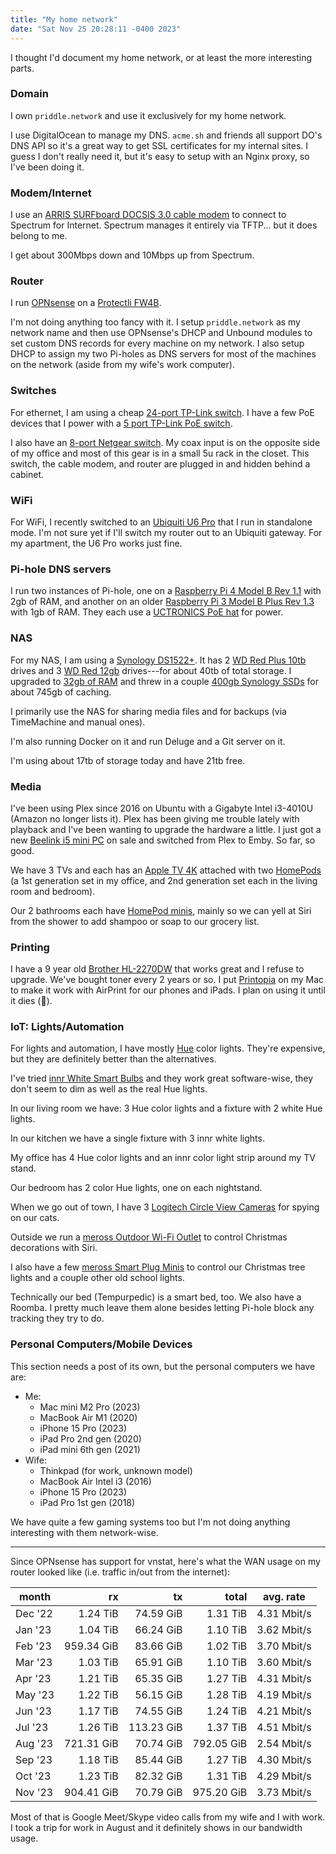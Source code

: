 ```yaml
---
title: "My home network"
date: "Sat Nov 25 20:28:11 -0400 2023"
---
```


I thought I'd document my home network, or at least the more interesting parts.

### Domain

I own `priddle.network` and use it exclusively for my home network.

I use DigitalOcean to manage my DNS. `acme.sh` and friends all support DO's
DNS API so it's a great way to get SSL certificates for my internal sites. I
guess I don't really need it, but it's easy to setup with an Nginx proxy, so
I've been doing it.

### Modem/Internet

I use an [ARRIS SURFboard DOCSIS 3.0 cable modem][modem] to connect to
Spectrum for Internet. Spectrum manages it entirely via TFTP... but it does
belong to me.

I get about 300Mbps down and 10Mbps up from Spectrum.

[modem]: https://www.target.com/p/arris-surfboard-32x8-docsis-3-0-cable-modem-model-sb6190-white/-/A-50598728#lnk=sametab

### Router

I run [OPNsense][opnsense] on a [Protectli FW4B][router].

I'm not doing anything too fancy with it. I setup `priddle.network` as my
network name and then use OPNsense's DHCP and Unbound modules to set custom
DNS records for every machine on my network. I also setup DHCP to assign my
two Pi-holes as DNS servers for most of the machines on the network (aside
from my wife's work computer).

[opnsense]: https://opnsense.org
[router]: https://protectli.com/product/fw4b/

### Switches

For ethernet, I am using a cheap [24-port TP-Link switch][24-port switch]. I
have a few PoE devices that I power with a [5 port TP-Link PoE switch][poe
switch].

I also have an [8-port Netgear switch][8-port switch]. My coax input is on the
opposite side of my office and most of this gear is in a small 5u rack in the
closet. This switch, the cable modem, and router are plugged in and hidden
behind a cabinet.

[24-port switch]: https://www.amazon.com/gp/product/B0779R9LJ3/ref=ppx_yo_dt_b_search_asin_title?ie=UTF8&psc=1
[poe switch]: https://www.amazon.com/gp/product/B076HZFY3F/ref=ppx_yo_dt_b_search_asin_title?ie=UTF8&psc=1
[8-port switch]: https://www.amazon.com/gp/product/B00KFD0SYK/ref=ppx_yo_dt_b_search_asin_title?ie=UTF8&psc=1

### WiFi

For WiFi, I recently switched to an [Ubiquiti U6 Pro][wifi] that I run in
standalone mode. I'm not sure yet if I'll switch my router out to an Ubiquiti
gateway. For my apartment, the U6 Pro works just fine.

[wifi]: https://store.ui.com/us/en/products/u6-pro

### Pi-hole DNS servers

I run two instances of Pi-hole, one on a [Raspberry Pi 4 Model B Rev 1.1][rpi
4b] with 2gb of RAM, and another on an older [Raspberry Pi 3 Model B Plus Rev
1.3][rpi 3b+] with 1gb of RAM. They each use a [UCTRONICS PoE hat][poe hat] for
power. 

[rpi 4b]: https://www.raspberrypi.com/products/raspberry-pi-4-model-b/
[rpi 3b+]: https://www.raspberrypi.com/products/raspberry-pi-3-model-b-plus/
[poe hat]: https://www.amazon.com/gp/product/B082ZLDMZ6/ref=ppx_yo_dt_b_search_asin_title?ie=UTF8&psc=1

### NAS

For my NAS, I am using a [Synology DS1522+][nas]. It has 2 [WD Red Plus
10tb][wd-red 10tb] drives and 3 [WD Red 12gb][wd-red 12tb] drives---for about
40tb of total storage. I upgraded to [32gb of RAM][nas ram] and threw in a couple
[400gb Synology SSDs][nas ssd] for about 745gb of caching.

I primarily use the NAS for sharing media files and for backups (via
TimeMachine and manual ones).

I'm also running Docker on it and run Deluge and a Git server on it.

I'm using about 17tb of storage today and have 21tb free.

[nas]: https://www.synology.com/en-us/products/DS1522+
[nas ram]: https://www.amazon.com/gp/product/B0899KV2L5/ref=ppx_yo_dt_b_search_asin_title?ie=UTF8&psc=1
[nas ssd]: https://www.amazon.com/Synology-2280-SNV3410-400GB-SNV3410-400G/dp/B09QMSS528?th=1
[wd-red 10tb]: https://www.amazon.com/Western-Digital-10TB-Internal-Drive/dp/B08TZPS4QQ/ref=sr_1_1?crid=1W1MCBT71BGU8&qid=1700969443&s=electronics&sprefix=wd+red+10tb%2Celectronics%2C108&sr=1-1&ufe=app_do%3Aamzn1.fos.304cacc1-b508-45fb-a37f-a2c47c48c32f
[wd-red 12tb]: https://www.amazon.com/Western-Digital-12TB-Internal-Drive/dp/B08V1L1WYD/ref=sr_1_1?crid=2SN9F0GHWKB0N&qid=1700969500&s=electronics&sprefix=wd+red+12tb%2Celectronics%2C87&sr=1-1

### Media

I've been using Plex since 2016 on Ubuntu with a Gigabyte Intel i3-4010U
(Amazon no longer lists it). Plex has been giving me trouble lately with
playback and I've been wanting to upgrade the hardware a little. I just got a
new [Beelink i5 mini PC][beelink] on sale and switched from Plex to Emby. So
far, so good.

We have 3 TVs and each has an [Apple TV 4K][apple tv] attached with two
[HomePods][homepod] (a 1st generation set in my office, and 2nd generation set
each in the living room and bedroom).

Our 2 bathrooms each have [HomePod minis][homepod mini], mainly so we can yell
at Siri from the shower to add shampoo or soap to our grocery list.

[beelink]: https://www.amazon.com/gp/product/B0C9LTMZ5W/ref=ppx_yo_dt_b_search_asin_title?ie=UTF8&psc=1
[apple tv]: https://www.apple.com/apple-tv-4k/
[homepod]: https://www.apple.com/homepod-2nd-generation/
[homepod mini]: https://www.apple.com/homepod-mini/

### Printing

I have a 9 year old [Brother HL-2270DW][brother printer] that works great and
I refuse to upgrade. We've bought toner every 2 years or so. I put
[Printopia][printopia] on my Mac to make it work with AirPrint for our phones
and iPads. I plan on using it until it dies (🤞).

[brother printer]: https://www.amazon.com/gp/product/B00450DVDY/ref=ppx_yo_dt_b_search_asin_title?ie=UTF8&psc=1
[printopia]: https://www.decisivetactics.com/products/printopia/

### IoT: Lights/Automation

For lights and automation, I have mostly [Hue][hue lights] color lights.
They're expensive, but they are definitely better than the alternatives.

I've tried [innr White Smart Bulbs][innr white lights] and they work great
software-wise, they don't seem to dim as well as the real Hue lights.

In our living room we have: 3 Hue color lights and a fixture with 2 white Hue
lights.

In our kitchen we have a single fixture with 3 innr white lights.

My office has 4 Hue color lights and an innr color light strip around my TV
stand.

Our bedroom has 2 color Hue lights, one on each nightstand.

When we go out of town, I have 3 [Logitech Circle View Cameras][circle view]
for spying on our cats.

Outside we run a  [meross Outdoor Wi-Fi Outlet][outdoor plug] to control
Christmas decorations with Siri.

I also have a few [meross Smart Plug Minis][smart plug] to control our
Christmas tree lights and a couple other old school lights.

Technically our bed (Tempurpedic) is a smart bed, too. We also have a Roomba.
I pretty much leave them alone besides letting Pi-hole block any tracking they
try to do.

[hue lights]: https://www.philips-hue.com
[innr white lights]: https://www.amazon.com/gp/product/B07SC4CJ7H/ref=ppx_yo_dt_b_search_asin_title?ie=UTF8&psc=1
[smart plug]: https://www.amazon.com/gp/product/B084JHJBQT/ref=ppx_yo_dt_b_search_asin_title?ie=UTF8&psc=1
[outdoor plug]: https://www.amazon.com/gp/product/B08BFGRY9C/ref=ppx_yo_dt_b_search_asin_title?ie=UTF8&psc=1
[circle view]: https://www.logitech.com/en-us/products/cameras/circle-view-security-camera.961-000489.html

### Personal Computers/Mobile Devices

This section needs a post of its own, but the personal computers we have are:

- Me:
    - Mac mini M2 Pro (2023)
    - MacBook Air M1 (2020)
    - iPhone 15 Pro (2023)
    - iPad Pro 2nd gen (2020)
    - iPad mini 6th gen (2021)
- Wife:
    - Thinkpad (for work, unknown model)
    - MacBook Air Intel i3 (2016)
    - iPhone 15 Pro (2023)
    - iPad Pro 1st gen (2018)

We have quite a few gaming systems too but I'm not doing anything interesting
with them network-wise.

---

Since OPNsense has support for vnstat, here's what the WAN usage on my router
looked like (i.e. traffic in/out from the internet):

| month   | rx         | tx         | total      | avg. rate   |
| ------- | ---------: | ---------: | ---------: | ----------- |
| Dec '22 | 1.24 TiB   | 74.59 GiB  | 1.31 TiB   | 4.31 Mbit/s |
| Jan '23 | 1.04 TiB   | 66.24 GiB  | 1.10 TiB   | 3.62 Mbit/s |
| Feb '23 | 959.34 GiB | 83.66 GiB  | 1.02 TiB   | 3.70 Mbit/s |
| Mar '23 | 1.03 TiB   | 65.91 GiB  | 1.10 TiB   | 3.60 Mbit/s |
| Apr '23 | 1.21 TiB   | 65.35 GiB  | 1.27 TiB   | 4.31 Mbit/s |
| May '23 | 1.22 TiB   | 56.15 GiB  | 1.28 TiB   | 4.19 Mbit/s |
| Jun '23 | 1.17 TiB   | 74.55 GiB  | 1.24 TiB   | 4.21 Mbit/s |
| Jul '23 | 1.26 TiB   | 113.23 GiB | 1.37 TiB   | 4.51 Mbit/s |
| Aug '23 | 721.31 GiB | 70.74 GiB  | 792.05 GiB | 2.54 Mbit/s |
| Sep '23 | 1.18 TiB   | 85.44 GiB  | 1.27 TiB   | 4.30 Mbit/s |
| Oct '23 | 1.23 TiB   | 82.32 GiB  | 1.31 TiB   | 4.29 Mbit/s |
| Nov '23 | 904.41 GiB | 70.79 GiB  | 975.20 GiB | 3.73 Mbit/s |

Most of that is Google Meet/Skype video calls from my wife and I with work. I
took a trip for work in August and it definitely shows in our bandwidth usage.
